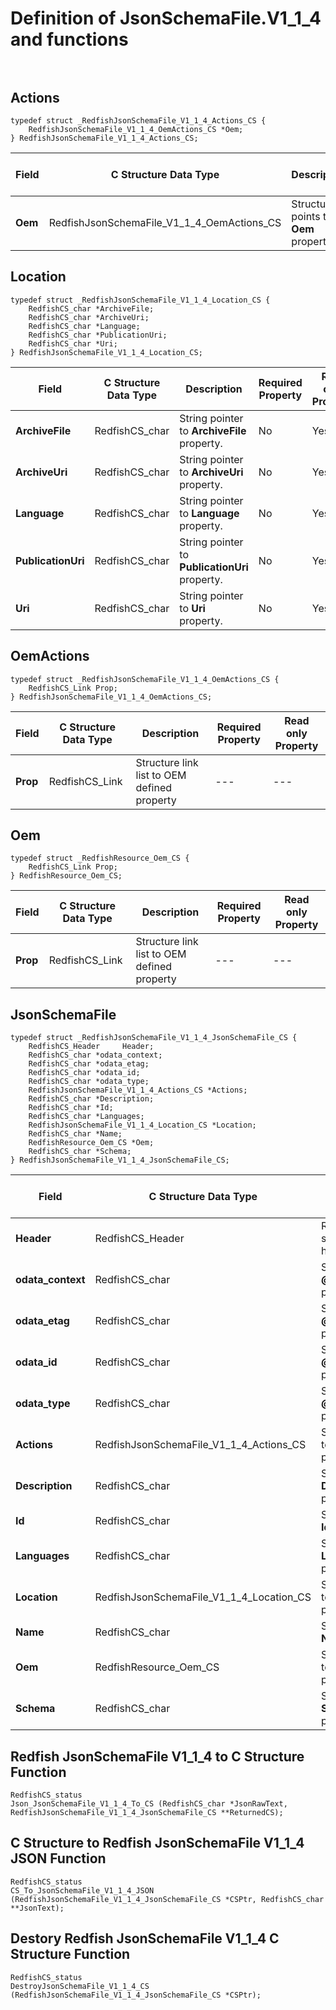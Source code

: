 # Definition of JsonSchemaFile.V1_1_4 and functions<br><br>

## Actions
    typedef struct _RedfishJsonSchemaFile_V1_1_4_Actions_CS {
        RedfishJsonSchemaFile_V1_1_4_OemActions_CS *Oem;
    } RedfishJsonSchemaFile_V1_1_4_Actions_CS;

|Field |C Structure Data Type|Description |Required Property|Read only Property
| ---  | --- | --- | --- | ---
|**Oem**|RedfishJsonSchemaFile_V1_1_4_OemActions_CS| Structure points to **Oem** property.| No| No


## Location
    typedef struct _RedfishJsonSchemaFile_V1_1_4_Location_CS {
        RedfishCS_char *ArchiveFile;
        RedfishCS_char *ArchiveUri;
        RedfishCS_char *Language;
        RedfishCS_char *PublicationUri;
        RedfishCS_char *Uri;
    } RedfishJsonSchemaFile_V1_1_4_Location_CS;

|Field |C Structure Data Type|Description |Required Property|Read only Property
| ---  | --- | --- | --- | ---
|**ArchiveFile**|RedfishCS_char| String pointer to **ArchiveFile** property.| No| Yes
|**ArchiveUri**|RedfishCS_char| String pointer to **ArchiveUri** property.| No| Yes
|**Language**|RedfishCS_char| String pointer to **Language** property.| No| Yes
|**PublicationUri**|RedfishCS_char| String pointer to **PublicationUri** property.| No| Yes
|**Uri**|RedfishCS_char| String pointer to **Uri** property.| No| Yes


## OemActions
    typedef struct _RedfishJsonSchemaFile_V1_1_4_OemActions_CS {
        RedfishCS_Link Prop;
    } RedfishJsonSchemaFile_V1_1_4_OemActions_CS;

|Field |C Structure Data Type|Description |Required Property|Read only Property
| ---  | --- | --- | --- | ---
|**Prop**|RedfishCS_Link| Structure link list to OEM defined property| ---| ---


## Oem
    typedef struct _RedfishResource_Oem_CS {
        RedfishCS_Link Prop;
    } RedfishResource_Oem_CS;

|Field |C Structure Data Type|Description |Required Property|Read only Property
| ---  | --- | --- | --- | ---
|**Prop**|RedfishCS_Link| Structure link list to OEM defined property| ---| ---


## JsonSchemaFile
    typedef struct _RedfishJsonSchemaFile_V1_1_4_JsonSchemaFile_CS {
        RedfishCS_Header     Header;
        RedfishCS_char *odata_context;
        RedfishCS_char *odata_etag;
        RedfishCS_char *odata_id;
        RedfishCS_char *odata_type;
        RedfishJsonSchemaFile_V1_1_4_Actions_CS *Actions;
        RedfishCS_char *Description;
        RedfishCS_char *Id;
        RedfishCS_char *Languages;
        RedfishJsonSchemaFile_V1_1_4_Location_CS *Location;
        RedfishCS_char *Name;
        RedfishResource_Oem_CS *Oem;
        RedfishCS_char *Schema;
    } RedfishJsonSchemaFile_V1_1_4_JsonSchemaFile_CS;

|Field |C Structure Data Type|Description |Required Property|Read only Property
| ---  | --- | --- | --- | ---
|**Header**|RedfishCS_Header|Redfish C structure header|---|---
|**odata_context**|RedfishCS_char| String pointer to **@odata.context** property.| No| No
|**odata_etag**|RedfishCS_char| String pointer to **@odata.etag** property.| No| No
|**odata_id**|RedfishCS_char| String pointer to **@odata.id** property.| Yes| No
|**odata_type**|RedfishCS_char| String pointer to **@odata.type** property.| Yes| No
|**Actions**|RedfishJsonSchemaFile_V1_1_4_Actions_CS| Structure points to **Actions** property.| No| No
|**Description**|RedfishCS_char| String pointer to **Description** property.| No| Yes
|**Id**|RedfishCS_char| String pointer to **Id** property.| Yes| Yes
|**Languages**|RedfishCS_char| String pointer to **Languages** property.| Yes| Yes
|**Location**|RedfishJsonSchemaFile_V1_1_4_Location_CS| Structure points to **Location** property.| Yes| No
|**Name**|RedfishCS_char| String pointer to **Name** property.| Yes| Yes
|**Oem**|RedfishResource_Oem_CS| Structure points to **Oem** property.| No| No
|**Schema**|RedfishCS_char| String pointer to **Schema** property.| Yes| Yes
## Redfish JsonSchemaFile V1_1_4 to C Structure Function
    RedfishCS_status
    Json_JsonSchemaFile_V1_1_4_To_CS (RedfishCS_char *JsonRawText, RedfishJsonSchemaFile_V1_1_4_JsonSchemaFile_CS **ReturnedCS);

## C Structure to Redfish JsonSchemaFile V1_1_4 JSON Function
    RedfishCS_status
    CS_To_JsonSchemaFile_V1_1_4_JSON (RedfishJsonSchemaFile_V1_1_4_JsonSchemaFile_CS *CSPtr, RedfishCS_char **JsonText);

## Destory Redfish JsonSchemaFile V1_1_4 C Structure Function
    RedfishCS_status
    DestroyJsonSchemaFile_V1_1_4_CS (RedfishJsonSchemaFile_V1_1_4_JsonSchemaFile_CS *CSPtr);

